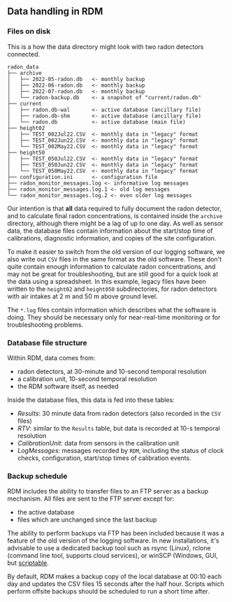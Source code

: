## Data handling in RDM

### Files on disk

This is a how the data directory might look with two radon detectors connected.

```
radon_data
├── archive
│   ├── 2022-05-radon.db   <- monthly backup
│   ├── 2022-06-radon.db   <- monthly backup
│   ├── 2022-07-radon.db   <- monthly backup
│   └── radon-backup.db    <- a snapshot of "current/radon.db"
├── current
│   ├── radon.db-wal       <- active database (ancillary file)
│   ├── radon.db-shm       <- active database (ancillary file)
│   └── radon.db           <- active database (main file)
├── height02
│   ├── TEST_002Jul22.CSV  <- monthly data in "legacy" format
│   ├── TEST_002Jun22.CSV  <- monthly data in "legacy" format
│   └── TEST_002May22.CSV  <- monthly data in "legacy" format
├── height50
│   ├── TEST_050Jul22.CSV  <- monthly data in "legacy" format
│   ├── TEST_050Jun22.CSV  <- monthly data in "legacy" format
│   └── TEST_050May22.CSV  <- monthly data in "legacy" format
├── configuration.ini      <- configuration file
├── radon_monitor_messages.log <- informative log messages
├── radon_monitor_messages.log.1 <- old log messages
└── radon_monitor_messages.log.2 <- even older log messages
```

Our intention is that **all** data required to fully document the radon detector, and to calculate final radon concentrations, is contained inside the `archive` directory, although there might be a lag of up to one day.  As well as sensor data, the database files contain information about the start/stop time of calibrations, diagnostic information, and copies of the site configuration.

To make it easier to switch from the old version of our logging software, we also write out `CSV` files in the same format as the old software.  These don't quite contain enough information to calculate radon concentrations, and may not be great for troubleshooting, but are still good for a quick look at the data using a spreadsheet.  In this example, legacy files have been written to the `height02` and `height050` subdirectories, for radon detectors with air intakes at 2 m and 50 m above ground level.

The `*.log` files contain information which describes what the software is doing.  They should be necessary only for near-real-time monitoring or for troubleshooting problems.

### Database file structure

Within RDM, data comes from:
 - radon detectors, at 30-minute and 10-second temporal resolution
 - a calibration unit, 10-second temporal resolution
 - the RDM software itself, as needed

Inside the database files, this data is fed into these tables:

 - *Results*: 30 minute data from radon detectors (also recorded in the `CSV` files)
 - *RTV*: similar to the `Results` table, but data is recorded at 10-s temporal resolution
 - *CalibrationUnit*: data from sensors in the calibration unit
 - *LogMessages*: messages recorded by `RDM`, including the status of clock checks, configuration, start/stop times of calibration events.


### Backup schedule

RDM includes the ability to transfer files to an FTP server as a backup mechanism.  All files are sent to the FTP server except for: 
 - the active database
 - files which are unchanged since the last backup

The ability to perform backups via FTP has been included because it was a feature of the old version of the logging software.  In new installations, it's advisable to use a dedicated backup tool such as rsync (Linux), rclone (command line tool, supports cloud services), or winSCP (Windows, GUI, but [scriptable](https://winscp.net/eng/docs/scripting).

By default, RDM makes a backup copy of the local database at 00:10 each day and updates the CSV files 15 seconds after the half hour.  Scripts which perform offsite backups should be scheduled to run a short time after.

